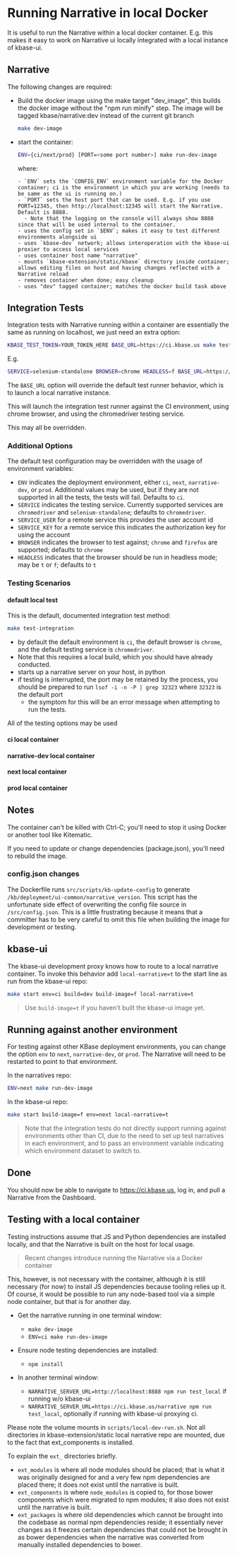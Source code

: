 # Running Narrative in local Docker

It is useful to run the Narrative within a local docker container. E.g. this makes it easy to work on Narrative ui locally integrated with a local instance of kbase-ui.

## Narrative

The following changes are required:

- Build the docker image using the make target "dev_image", this builds the docker image without the "npm run minify" step.
  The image will be tagged kbase/narrative:dev instead of the current git branch

  ```bash
  make dev-image
  ```

- start the container:

    ```bash
    ENV={ci/next/prod} [PORT=<some port number>] make run-dev-image
    ```

    where:

      - `ENV` sets the `CONFIG_ENV` environment variable for the Docker container; ci is the environment in which you are working (needs to be same as the ui is running on.)
      - `PORT` sets the host port that can be used. E.g. if you use PORT=12345, then http://localhost:12345 will start the Narrative. Default is 8888.
        - Note that the logging on the console will always show 8888 since that will be used internal to the container.
      - uses the config set in `$ENV`; makes it easy to test different environments alongside ui
      - uses `kbase-dev` network; allows interoperation with the kbase-ui proxier to access local services
      - uses container host name "narrative"
      - mounts `kbase-extension/static/kbase` directory inside container; allows editing files on host and having changes reflected with a Narrative reload
      - removes container when done; easy cleanup
      - uses "dev" tagged container; matches the docker build task above

## Integration Tests

Integration tests with Narrative running within a container are essentially the same as running on localhost, we just need an extra option:

```bash
KBASE_TEST_TOKEN=YOUR_TOKEN_HERE BASE_URL=https://ci.kbase.us make test-integration
```

E.g.
```bash
SERVICE=selenium-standalone BROWSER=chrome HEADLESS=f BASE_URL=https://ci.kbase.us KBASE_TEST_TOKEN=TOKEN_HERE make test-integration
```

The `BASE_URL` option will override the default test runner behavior, which is to launch a local narrative instance.

This will launch the integration test  runner against the CI environment, using chrome browser, and using the chromedriver testing service.

This may all be overridden.

### Additional Options

The default test configuration may be overridden with the usage of environment variables:

- `ENV` indicates the deployment environment, either `ci`, `next`, `narrative-dev`, or `prod`. Additional  values may be used, but if they are not supported in all the tests, the tests will fail. Defaults to `ci`.
- `SERVICE` indicates the testing service. Currently supported services are `chromedriver` and `selenium-standalone`; defaults to `chromedriver`.
- `SERVICE_USER` for a remote service this provides the user account id
- `SERVICE_KEY` for a remote service this indicates the authorization key for using the account
- `BROWSER` indicates the browser to test against; `chrome` and `firefox` are supported; defaults to `chrome`
- `HEADLESS` indicates that the browser should be run in headless mode; may be `t` or `f`; defaults to `t`


### Testing Scenarios

#### default local test

This is the default, documented integration test method:

```bash
make test-integration
```

- by default the default environment is `ci`, the default browser is `chrome`, and the default testing service is `chromedriver`.
- Note that this requires a local build, which you should have already conducted.
- starts up a narrative server on your host, in python
- if testing is interrupted, the port may be retained by the process, you should be prepared to run ` lsof -i -n -P | grep 32323 ` where `32323` is the default port
  - the symptom for this will be an error message when attempting to run the tests.

All of the testing options may be used

#### ci local container

#### narrative-dev local container


#### next local container

#### prod local container

## Notes

The container can't be killed with Ctrl-C; you'll need to stop it using Docker or another tool like Kitematic.

If you need to update or change dependencies (package.json), you'll need to rebuild the image.

### config.json changes

The Dockerfile runs `src/scripts/kb-update-config` to generate `/kb/deployment/ui-common/narrative_version`. This script has the unfortunate side effect of overwriting the config file source in `/src/config.json`.
This is a little frustrating because it means that a committer has to be very careful to omit this file when building the image for development or testing.

## kbase-ui

The kbase-ui development proxy knows how to route to a local narrative container. To invoke this behavior add `local-narrative=t` to the start line as run from the kbase-ui repo:

```bash
make start env=ci build=dev build-image=f local-narrative=t
```

> Use `build-image=t` if you haven't built the kbase-ui image yet.

## Running against another environment

For testing against other KBase deployment environments, you can change the option `env` to `next`, `narrative-dev`, or `prod`. The Narrative will need to be restarted to point to that environment.

In the narratives repo:

```bash
ENV=next make run-dev-image
```

In the kbase-ui repo:

```bash
make start build-image=f env=next local-narrative=t
```

> Note that the integration tests do not directly support running against environments other than CI, due to the need to set up test narratives in each environment, and to pass an environment variable indicating which environment dataset to switch to.

## Done

You should now be able to navigate to https://ci.kbase.us, log in, and pull a Narrative from the Dashboard.

## Testing with a local container

Testing instructions assume that JS and Python dependencies are installed locally, and that the Narrative is built on the host for local usage.

> Recent changes introduce running the Narrative via a Docker container

This, however, is not necessary with the container, although it is still necessary (for now) to install JS dependencies because tooling relies up it. Of course,
it would be possible to run any node-based tool via a simple node container, but that is for another day.

- Get the narrative running in one terminal window:
  - `make dev-image`
  - `ENV=ci make run-dev-image`

- Ensure node testing dependencies are installed:
  - `npm install`
  
- In another terminal window:
  - `NARRATIVE_SERVER_URL=http://localhost:8888 npm run test_local` if running w/o kbase-ui
  - `NARRATIVE_SERVER_URL=https://ci.kbase.us/narrative npm run test_local`, optionally if running with kbase-ui proxying ci.

Please note the volume mounts in `scripts/local-dev-run.sh`. Not all directories in kbase-extension/static local narrative repo are mounted, due to
the fact that ext_components is installed.

To explain the `ext_` directories briefly.

- `ext_modules` is where all node modules should be placed; that is what it was originally designed for and a very few npm dependencies are placed there; it does not exist until the narrative is built.
- `ext_components` is where `node_modules` is copied to, for those bower components which were migrated to npm modules; it also does not exist until the narrative is built.
- `ext_packages` is where old dependencies which cannot be brought into the codebase as normal npm dependencies reside; it essentially never changes as
   it freezes certain dependencies that could not be brought in as bower dependencies when the narrative was converted from manually installed
   dependencies to bower.

